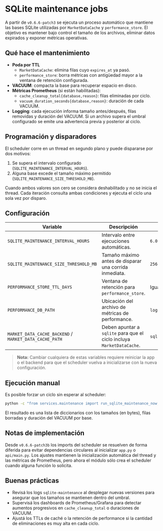 # SQLite maintenance jobs

A partir de `v0.6.6-patch3` se ejecuta un proceso automático que mantiene las
bases SQLite utilizadas por `MarketDataCache` y `performance_store`. El
objetivo es mantener bajo control el tamaño de los archivos, eliminar datos
expirados y exponer métricas operativas.

## Qué hace el mantenimiento

* **Poda por TTL**
  * `MarketDataCache`: elimina filas cuyo `expires_at` ya pasó.
  * `performance_store`: borra métricas con antigüedad mayor a la ventana de
    retención configurada.
* **VACUUM**: compacta la base para recuperar espacio en disco.
* **Métricas Prometheus** (si están habilitadas):
  * `cache_cleanup_total{database,reason}`: filas eliminadas por ciclo.
  * `vacuum_duration_seconds{database,reason}`: duración de cada VACUUM.
* **Logging**: cada ejecución informa tamaño antes/después, filas removidas y
  duración del VACUUM. Si un archivo supera el umbral configurado se emite una
  advertencia previa y posterior al ciclo.

## Programación y disparadores

El scheduler corre en un thread en segundo plano y puede dispararse por dos
motivos:

1. Se supera el intervalo configurado (`SQLITE_MAINTENANCE_INTERVAL_HOURS`).
2. Alguna base excede el tamaño máximo permitido (`SQLITE_MAINTENANCE_SIZE_THRESHOLD_MB`).

Cuando ambos valores son cero se considera deshabilitado y no se inicia el
thread. Cada iteración consulta ambas condiciones y ejecuta el ciclo una sola
vez por disparo.

## Configuración

| Variable | Descripción | Default |
| --- | --- | --- |
| `SQLITE_MAINTENANCE_INTERVAL_HOURS` | Intervalo entre ejecuciones automáticas. | `6.0` |
| `SQLITE_MAINTENANCE_SIZE_THRESHOLD_MB` | Tamaño máximo antes de disparar una corrida inmediata. | `256.0` |
| `PERFORMANCE_STORE_TTL_DAYS` | Ventana de retención para `performance_store`. | Igual a `LOG_RETENTION_DAYS` |
| `PERFORMANCE_DB_PATH` | Ubicación del archivo de métricas de performance. | `logs/performance/performance_metrics.db` |
| `MARKET_DATA_CACHE_BACKEND` / `MARKET_DATA_CACHE_PATH` | Deben apuntar a `sqlite` para que el ciclo incluya `MarketDataCache`. | `sqlite` / `data/market_cache.db` |

> **Nota:** Cambiar cualquiera de estas variables requiere reiniciar la app o
> el backend para que el scheduler vuelva a inicializarse con la nueva
> configuración.

## Ejecución manual

Es posible forzar un ciclo sin esperar al scheduler:

```bash
python -c "from services.maintenance import run_sqlite_maintenance_now; print(run_sqlite_maintenance_now(reason='manual'))"
```

El resultado es una lista de diccionarios con los tamaños (en bytes), filas
borradas y duración del VACUUM por base.

## Notas de implementación

Desde `v0.6.6-patch3b` los imports del scheduler se resuelven de forma diferida
para evitar dependencias circulares al inicializar `app.py` o `api/main.py`.
Los ajustes mantienen la inicialización automática del thread y las métricas de
Prometheus, pero ahora el módulo sólo crea el scheduler cuando alguna función
lo solicita.

## Buenas prácticas

* Revisá los logs `sqlite-maintenance` al desplegar nuevas versiones para
  asegurar que los tamaños se mantienen dentro del umbral.
* Supervisá los dashboards de Prometheus/Grafana para detectar aumentos
  progresivos en `cache_cleanup_total` o duraciones de VACUUM.
* Ajustá los TTLs de caché o la retención de performance si la cantidad de
  eliminaciones es muy alta en cada ciclo.

